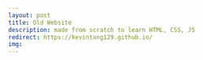 ```yaml
---
layout: post
title: Old Website
description: made from scratch to learn HTML, CSS, JS
redirect: https://kevintang129.github.io/
img: 
---
```


